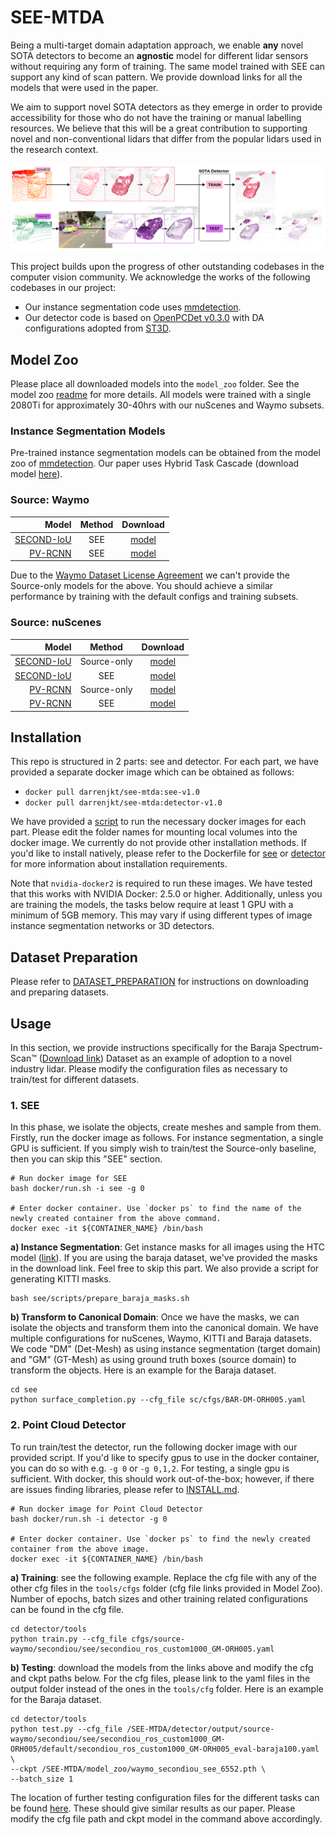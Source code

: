 # SEE-MTDA

Being a multi-target domain adaptation approach, we enable **any** novel SOTA detectors to become an **agnostic** model for different lidar sensors without requiring any form of training. The same model trained with SEE can support any kind of scan pattern. We provide download links for all the models that were used in the paper. 

We aim to support novel SOTA detectors as they emerge in order to provide accessibility for those who do not have the training or manual labelling resources. We believe that this will be a great contribution to supporting novel and non-conventional lidars that differ from the popular lidars used in the research context.

![pipeline](./docs/pipeline.png)

This project builds upon the progress of other outstanding codebases in the computer vision community. We acknowledge the works of the following codebases in our project: 
- Our instance segmentation code uses [mmdetection](https://github.com/open-mmlab/mmdetection).
- Our detector code is based on [OpenPCDet v0.3.0](https://github.com/open-mmlab/OpenPCDet/tree/v0.3.0) with DA configurations adopted from [ST3D](https://github.com/CVMI-Lab/ST3D). 

## Model Zoo
Please place all downloaded models into the `model_zoo` folder. See the model zoo [readme](https://github.com/darrenjkt/SEE-MTDA/blob/main/model_zoo/README.md) for more details. All models were trained with a single 2080Ti for approximately 30-40hrs with our nuScenes and Waymo subsets. 

### Instance Segmentation Models
Pre-trained instance segmentation models can be obtained from the model zoo of [mmdetection](https://github.com/open-mmlab/mmdetection). Our paper uses 
Hybrid Task Cascade (download model [here](https://download.openmmlab.com/mmdetection/v2.0/htc/htc_x101_64x4d_fpn_dconv_c3-c5_mstrain_400_1400_16x1_20e_coco/htc_x101_64x4d_fpn_dconv_c3-c5_mstrain_400_1400_16x1_20e_coco_20200312-946fd751.pth)).

### Source: Waymo
| Model | Method | Download | 
|------:|:------:|:--------:|
| [SECOND-IoU](https://github.com/darrenjkt/SEE-MTDA/blob/main/detector/tools/cfgs/source-waymo/secondiou/see/secondiou_ros_custom1000_GM-ORH005.yaml) | SEE | [model](https://drive.google.com/file/d/1AP436Sq8XKM6sU8MchHgUKTKKgVavvQl/view?usp=sharing) |
| [PV-RCNN](https://github.com/darrenjkt/SEE-MTDA/blob/main/detector/tools/cfgs/source-waymo/pvrcnn/see/pvrcnn_ros_custom1000_GM-ORH005.yaml) | SEE | [model](https://drive.google.com/file/d/1oaRA-LZelDKfU8eFii_h6VYeoYnXjAix/view?usp=sharing) |

Due to the [Waymo Dataset License Agreement](https://waymo.com/open/terms/) we can't provide the Source-only models for the above. You should achieve a similar performance by training with the default configs and training subsets.

### Source: nuScenes
| Model | Method | Download | 
|------:|:------:|:--------:|
| [SECOND-IoU](https://github.com/darrenjkt/SEE-MTDA/blob/main/detector/tools/cfgs/source-nuscenes/secondiou/baselines/secondiou_custom4025.yaml) | Source-only | [model](https://drive.google.com/file/d/1ZDJqBWJzM-cfCYj_nrtRMNSXauv5enUz/view?usp=sharing) | 
| [SECOND-IoU](https://github.com/darrenjkt/SEE-MTDA/blob/main/detector/tools/cfgs/source-nuscenes/secondiou/see/secondiou_ros_GM-ORH005.yaml) | SEE | [model](https://drive.google.com/file/d/1NkjttovNoNvktSFwJu-RCc6Qv4ErRsTf/view?usp=sharing) |
| [PV-RCNN](https://github.com/darrenjkt/SEE-MTDA/blob/main/detector/tools/cfgs/source-nuscenes/pvrcnn/baselines/pvrcnn_custom4025.yaml) | Source-only | [model](https://drive.google.com/file/d/1vDEErtKlRWdmDM0bqaQhq9iQApR0Hl6C/view?usp=sharing) | 
| [PV-RCNN](https://github.com/darrenjkt/SEE-MTDA/blob/main/detector/tools/cfgs/source-nuscenes/pvrcnn/see/pvrcnn_ros_GM-ORH005.yaml) | SEE | [model](https://drive.google.com/file/d/1NBBClCyapwf5vEds_XDGJqUV68RpIwJx/view?usp=sharing) |

## Installation
This repo is structured in 2 parts: see and detector. For each part, we have provided a separate docker image which can be obtained as follows:
- `docker pull darrenjkt/see-mtda:see-v1.0`
- `docker pull darrenjkt/see-mtda:detector-v1.0`

We have provided a [script](https://github.com/darrenjkt/SEE-MTDA/blob/main/docker/run.sh) to run the necessary docker images for each part. Please edit the folder names for mounting local volumes into the docker image. We currently do not provide other installation methods. If you'd like to install natively, please refer to the Dockerfile for [see](https://github.com/darrenjkt/SEE-MTDA/blob/main/docker/see/Dockerfile) or [detector](https://github.com/darrenjkt/SEE-MTDA/blob/main/docker/detector/Dockerfile) for more information about installation requirements. 

Note that `nvidia-docker2` is required to run these images. We have tested that this works with NVIDIA Docker: 2.5.0 or higher. Additionally, unless you are training the models, the tasks below require at least 1 GPU with a minimum of 5GB memory. This may vary if using different types of image instance segmentation networks or 3D detectors. 

## Dataset Preparation
Please refer to [DATASET_PREPARATION](https://github.com/darrenjkt/SEE-MTDA/blob/main/docs/DATASET_PREPARATION.md) for instructions on downloading and preparing datasets. 

## Usage
In this section, we provide instructions specifically for the Baraja Spectrum-Scan™ ([Download link](https://drive.google.com/file/d/16_azaVGiMVycGH799FX2RyRIWHrslU0R/view?usp=sharing)) Dataset as an example of adoption to a novel industry lidar. Please modify the configuration files as necessary to train/test for different datasets. 

### 1. SEE
In this phase, we isolate the objects, create meshes and sample from them. Firstly, run the docker image as follows. For instance segmentation, a single GPU is sufficient. If you simply wish to train/test the Source-only baseline, then you can skip this "SEE" section. 
```
# Run docker image for SEE
bash docker/run.sh -i see -g 0

# Enter docker container. Use `docker ps` to find the name of the newly created container from the above command.
docker exec -it ${CONTAINER_NAME} /bin/bash
```
**a) Instance Segmentation**: Get instance masks for all images using the HTC model ([link](https://download.openmmlab.com/mmdetection/v2.0/htc/htc_x101_64x4d_fpn_dconv_c3-c5_mstrain_400_1400_16x1_20e_coco/htc_x101_64x4d_fpn_dconv_c3-c5_mstrain_400_1400_16x1_20e_coco_20200312-946fd751.pth)). If you are using the baraja dataset, we've provided the masks in the download link. Feel free to skip this part. We also provide a script for generating KITTI masks. 
```
bash see/scripts/prepare_baraja_masks.sh
```
**b) Transform to Canonical Domain**: Once we have the masks, we can isolate the objects and transform them into the canonical domain. We have multiple configurations for nuScenes, Waymo, KITTI and Baraja datasets. We code "DM" (Det-Mesh) as using instance segmentation (target domain) and "GM" (GT-Mesh) as using ground truth boxes (source domain) to transform the objects. Here is an example for the Baraja dataset.
```
cd see
python surface_completion.py --cfg_file sc/cfgs/BAR-DM-ORH005.yaml
```

### 2. Point Cloud Detector 
To run train/test the detector, run the following docker image with our provided script. If you'd like to specify gpus to use in the docker container, you can do so with e.g. `-g 0` or `-g 0,1,2`. For testing, a single gpu is sufficient. With docker, this should work out-of-the-box; however, if there are issues finding libraries, please refer to [INSTALL.md](https://github.com/darrenjkt/SEE-MTDA/blob/main/docs/INSTALL.md).
```
# Run docker image for Point Cloud Detector
bash docker/run.sh -i detector -g 0

# Enter docker container. Use `docker ps` to find the newly created container from the above image.
docker exec -it ${CONTAINER_NAME} /bin/bash
```
**a) Training**: see the following example. Replace the cfg file with any of the other cfg files in the `tools/cfgs` folder (cfg file links provided in Model Zoo). Number of epochs, batch sizes and other training related configurations can be found in the cfg file. 
```
cd detector/tools
python train.py --cfg_file cfgs/source-waymo/secondiou/see/secondiou_ros_custom1000_GM-ORH005.yaml
```

**b) Testing**: download the models from the links above and modify the cfg and ckpt paths below. For the cfg files, please link to the yaml files in the output folder instead of the ones in the `tools/cfg` folder. Here is an example for the Baraja dataset. 
```
cd detector/tools
python test.py --cfg_file /SEE-MTDA/detector/output/source-waymo/secondiou/see/secondiou_ros_custom1000_GM-ORH005/default/secondiou_ros_custom1000_GM-ORH005_eval-baraja100.yaml \
--ckpt /SEE-MTDA/model_zoo/waymo_secondiou_see_6552.pth \
--batch_size 1
```
The location of further testing configuration files for the different tasks can be found [here](https://github.com/darrenjkt/SEE-MTDA/blob/main/docs/TESTING_CONFIGURATIONS.md). These should give similar results as our paper. Please modify the cfg file path and ckpt model in the command above accordingly. 

